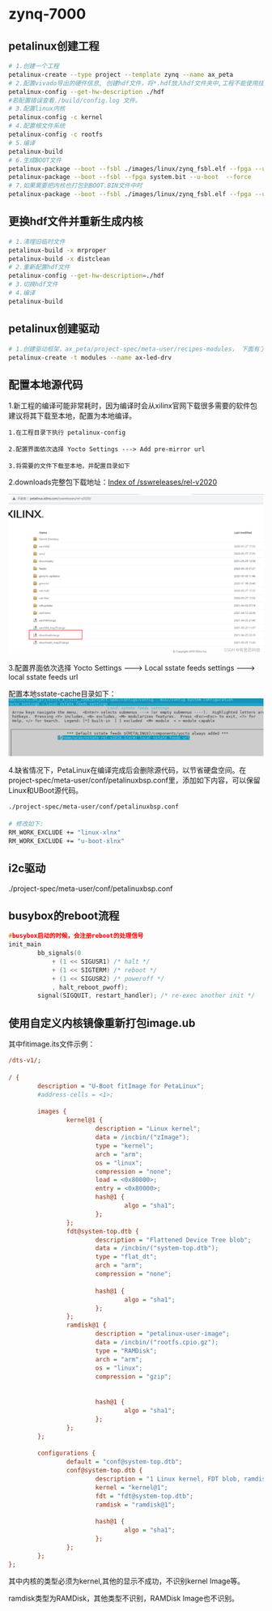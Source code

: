 # zynq-7000

## petalinux创建工程

```sh
# 1.创建一个工程
petalinux-create --type project --template zynq --name ax_peta
# 2.配置vivado导出的硬件信息, 创建hdf文件，将*.hdf放入hdf文件夹中,工程不能使用挂载其他盘的方式，否则这一步报错.
petalinux-config --get-hw-description ./hdf
#若配置错误查看./build/config.log 文件。
# 3.配置linux内核
petalinux-config -c kernel
# 4.配置根文件系统
petalinux-config -c rootfs
# 5.编译
petalinux-build
# 6.生成BOOT文件
petalinux-package --boot --fsbl ./images/linux/zynq_fsbl.elf --fpga --u-boot --force
petalinux-package --boot --fsbl --fpga system.bit --u-boot  --force
# 7.如果需要把内核也打包到BOOT.BIN文件中时
petalinux-package --boot --fsbl ./images/linux/zynq_fsbl.elf --fpga --u-boot --kernel --force
```

## 更换hdf文件并重新生成内核

```sh
# 1.清理旧临时文件
petalinux-build -x mrproper
petalinux-build -x distclean
# 2.重新配置hdf文件
petalinux-config --get-hw-description=./hdf
# 3.切换hdf文件
# 4.编译
petalinux-build
```

## petalinux创建驱动

```sh
# 1.创建驱动框架，ax_peta/project-spec/meta-user/recipes-modules， 下面有了名为 ax-led-drv 文件夹，再迕入目弽…/ax_peta/project-spec/meta-user/recipes-modules/ax-led-drv/files，目录下名为 ax-led-drv.c 的文件就是 petalinux 帮我们新建的驱劢文件
petalinux-create -t modules --name ax-led-drv
```



## 配置本地源代码

1.新工程的编译可能非常耗时，因为编译时会从xilinx官网下载很多需要的软件包建议将其下载至本地，配置为本地编译。

```shell
1.在工程目录下执行 petalinux-config

2.配置界面依次选择 Yocto Settings ---> Add pre-mirror url

3.将需要的文件下载至本地，并配置目录如下
```

 2.downloads完整包下载地址：[Index of /sswreleases/rel-v2020](http://petalinux.xilinx.com/sswreleases/rel-v2020/)

![img](.\images\zynq-1)

3.配置界面依次选择 Yocto Settings ---> Local sstate feeds settings ---> local sstate feeds url

配置本地sstate-cache目录如下：![image-20230630101539306](.\images\zynq-2)

4.缺省情况下，PetaLinux在编译完成后会删除源代码，以节省硬盘空间。在project-spec/meta-user/conf/petalinuxbsp.conf里，添加如下内容，可以保留Linux和UBoot源代码。

```sh
./project-spec/meta-user/conf/petalinuxbsp.conf

# 修改如下:
RM_WORK_EXCLUDE += "linux-xlnx"
RM_WORK_EXCLUDE += "u-boot-xlnx"
```





## i2c驱动

./project-spec/meta-user/conf/petalinuxbsp.conf







## busybox的reboot流程

```c
#busybox启动的时候，会注册reboot的处理信号
init_main
		bb_signals(0
			+ (1 << SIGUSR1) /* halt */
			+ (1 << SIGTERM) /* reboot */
			+ (1 << SIGUSR2) /* poweroff */
			, halt_reboot_pwoff);
		signal(SIGQUIT, restart_handler); /* re-exec another init */  		
```



## 使用自定义内核镜像重新打包image.ub

[./转载的一些文章/如何直接修改 image.ub.md]: ./转载的一些文章/如何直接修改image.ub.md	"点击跳转对应的md"

其中fitimage.its文件示例：

```ini
/dts-v1/;

/ {
        description = "U-Boot fitImage for PetaLinux";
        #address-cells = <1>;

        images {
                kernel@1 {
                        description = "Linux kernel";
                        data = /incbin/("zImage");
                        type = "kernel";
                        arch = "arm";
                        os = "linux";
                        compression = "none";
                        load = <0x80000>;
                        entry = <0x80000>;
                        hash@1 {
                                algo = "sha1";
                        };
                };
                fdt@system-top.dtb {
                        description = "Flattened Device Tree blob";
                        data = /incbin/("system-top.dtb");
                        type = "flat_dt";
                        arch = "arm";
                        compression = "none";

                        hash@1 {
                                algo = "sha1";
                        };
                };
                ramdisk@1 {
                        description = "petalinux-user-image";
                        data = /incbin/("rootfs.cpio.gz");
                        type = "RAMDisk";
                        arch = "arm";
                        os = "linux";
                        compression = "gzip";


                        hash@1 {
                                algo = "sha1";
                        };
                };
        };

        configurations {
                default = "conf@system-top.dtb";
                conf@system-top.dtb {
                        description = "1 Linux kernel, FDT blob, ramdisk";
                        kernel = "kernel@1";
                        fdt = "fdt@system-top.dtb";
                        ramdisk = "ramdisk@1";

                        hash@1 {
                                algo = "sha1";
                        };
                };
        };
};
```

其中内核的类型必须为kernel,其他的显示不成功，不识别kernel Image等。

ramdisk类型为RAMDisk，其他类型不识别，RAMDisk Image也不识别。

